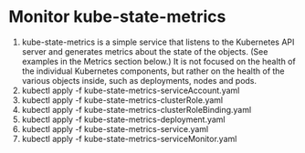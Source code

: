# Monitor kube-state-metrics
1. kube-state-metrics is a simple service that listens to the Kubernetes API server and generates metrics about the state of the objects. (See examples in the Metrics section below.) It is not focused on the health of the individual Kubernetes components, but rather on the health of the various objects inside, such as deployments, nodes and pods.
1. kubectl apply -f kube-state-metrics-serviceAccount.yaml
1. kubectl apply -f kube-state-metrics-clusterRole.yaml 
1. kubectl apply -f kube-state-metrics-clusterRoleBinding.yaml 
1. kubectl apply -f kube-state-metrics-deployment.yaml
1. kubectl apply -f kube-state-metrics-service.yaml
1. kubectl apply -f kube-state-metrics-serviceMonitor.yaml 

